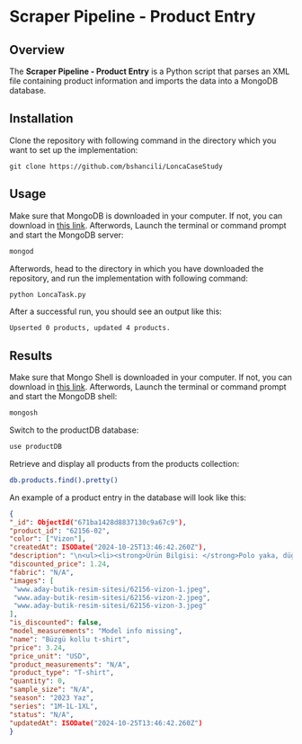 # Scraper Pipeline - Product Entry

## Overview

The **Scraper Pipeline - Product Entry** is a Python script that parses an XML file containing product information and imports the data into a MongoDB database. 

## Installation

Clone the repository with following command in the directory which you want to set up the implementation:

   ```
   git clone https://github.com/bshancili/LoncaCaseStudy
   ```

## Usage

Make sure that MongoDB is downloaded in your computer. If not, you can download in [this link](https://www.mongodb.com/try/download/community). Afterwords, Launch the terminal or command prompt and start the MongoDB server:

   ```bash
   mongod
   ```

Afterwords, head to the directory in which you have downloaded the repository, and  run the implementation with following command:

   ```bash
   python LoncaTask.py
   ```

After a successful run, you should see an output like this:

   ```
   Upserted 0 products, updated 4 products.
   ```

## Results

Make sure that Mongo Shell is downloaded in your computer. If not, you can download in [this link](https://www.mongodb.com/try/download/shell). Afterwords, Launch the terminal or command prompt and start the MongoDB shell:

   ```bash
   mongosh
   ```

Switch to the productDB database:

   ```bash
   use productDB
   ```

Retrieve and display all products from the products collection:

   ```bash
   db.products.find().pretty()
   ```

An example of a product entry in the database will look like this:

   ```JSON
   {
  "_id": ObjectId("671ba1428d8837130c9a67c9"),
  "product_id": "62156-02",
  "color": ["Vizon"],
  "createdAt": ISODate("2024-10-25T13:46:42.260Z"),
  "description": "\n<ul><li><strong>Ürün Bilgisi: </strong>Polo yaka, düğmeli, göğüs ve sırt dekolteli, likralı, triko kumaş, likralı, crop boy, dar kalıp, dar kesim, bluz</li><li><strong>Kumaş Bilgisi:</strong> Triko</li><li><strong>Model Ölçüleri:</strong> Boy: 1.73, Kilo: 50, Göğüs: 87, Bel: 63, Kalça: 88</li><li>Modelin üzerindeki ürün <strong>STD</strong> bedendir.</li></ul>\n",
  "discounted_price": 1.24,
  "fabric": "N/A",
  "images": [
    "www.aday-butik-resim-sitesi/62156-vizon-1.jpeg",
    "www.aday-butik-resim-sitesi/62156-vizon-2.jpeg",
    "www.aday-butik-resim-sitesi/62156-vizon-3.jpeg"
  ],
  "is_discounted": false,
  "model_measurements": "Model info missing",
  "name": "Büzgü kollu t-shirt",
  "price": 3.24,
  "price_unit": "USD",
  "product_measurements": "N/A",
  "product_type": "T-shirt",
  "quantity": 0,
  "sample_size": "N/A",
  "season": "2023 Yaz",
  "series": "1M-1L-1XL",
  "status": "N/A",
  "updatedAt": ISODate("2024-10-25T13:46:42.260Z")
}
   ```
